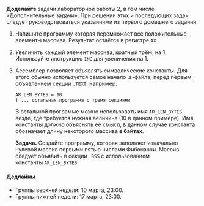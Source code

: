 [//]: <> ( assignment id: 12549 )

**Доделайте** задачи лабораторной работы 2, в том числе «Дополнительные задачи». При решении этих и последующих задач следует руководствоваться указаниями из первого домашнего задания.

1.  Напишите программу которая перемножает все положительные элементы массива. Результат остаётся в регистре `AX`.

2.  Увеличить каждый элемент массива, кратный трём, на 1. Используйте инструкцию `INC` для увеличения на 1.

3.  Ассемблер позволяет объявлять символические константы. Для этого обычно используется самое начало .s-файла, перед первым объявлением секции `.TEXT`. например:

        AR_LEN_BYTES = 10
        ! ... остальная программа с тремя секциями
        
    В остальной программе можно использовать имя `AR_LEN_BYTES` везде, где требуется нужная величина (10 в данном примере). Имя константы должно объяснять её смысл, в данном случае константа обозначает длину некоторого массива **в байтах**.

    **Задача.** Создайте программу, которая заполняет изначально нулевой массив первыми пятью числами Фибоначчи. Массив следует объявить в секции `.BSS` с использованием константы `AR_LEN_BYTES`.

#### Дедлайны

* Группы верхней недели: 10 марта, 23:00.
* Группы нижней недели: 17 марта, 23:00.

